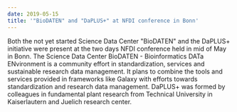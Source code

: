 ```yaml
---
date: 2019-05-15
title: '"BioDATEN" and "DaPLUS+" at NFDI conference in Bonn'
---
```


Both the not yet started Science Data Center "BioDATEN" and the DaPLUS+ initiative were present at the two days NFDI conference held in mid of May in Bonn. The Science Data Center BioDATEN - Bioinformatics DATa ENvironment is a community effort in standardization, services and sustainable research data management. It plans to combine the tools and services provided in frameworks like Galaxy with efforts towards standardization and research data management. DaPLUS+ was formed by colleagues in fundamental plant research from Technical University in Kaiserlautern and Juelich research center.
